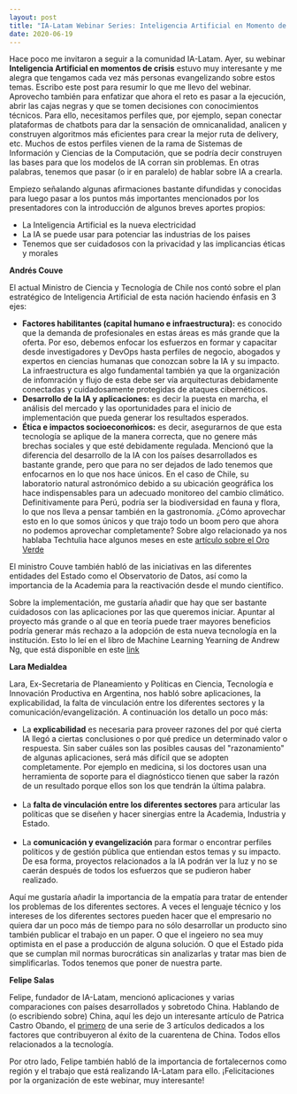 ```yaml
---
layout: post
title: "IA-Latam Webinar Series: Inteligencia Artificial en Momento de Crisis"
date: 2020-06-19
---
```

Hace poco me invitaron a seguir a la comunidad IA-Latam. Ayer, su webinar **Inteligencia Artificial en momentos de crisis** estuvo muy interesante y me alegra que tengamos cada vez más personas evangelizando sobre estos temas. Escribo este post para resumir lo que me llevo del webinar. Aprovecho también para enfatizar que ahora el reto es pasar a la ejecución, abrir las cajas negras y que se tomen decisiones con conocimientos técnicos. Para ello, necesitamos perfiles que, por ejemplo, sepan conectar plataformas de chatbots para dar la sensación de omnicanalidad, analicen y construyen algoritmos más eficientes para crear la mejor ruta de delivery, etc. Muchos de estos perfiles vienen de la rama de Sistemas de Información y Ciencias de la Computación, que se podría decir construyen las bases para que los modelos de IA corran sin problemas. En otras palabras, tenemos que pasar (o ir en paralelo) de hablar sobre IA a crearla.

Empiezo señalando algunas afirmaciones bastante difundidas y conocidas para luego pasar a los puntos más importantes mencionados por los presentadores con la introducción de algunos breves aportes propios:

- La Inteligencia Artificial es la nueva electricidad
- La IA se puede usar para potenciar las industrias de los paises
- Tenemos que ser cuidadosos con la privacidad y las implicancias éticas y morales


**Andrés Couve**

El actual Ministro de Ciencia y Tecnología de Chile nos contó sobre el plan estratégico de Inteligencia Artificial de esta nación haciendo énfasis en 3 ejes:

- **Factores habilitantes (capital humano e infraestructura):** es conocido que la demanda de profesionales en estas áreas es más grande que la oferta. Por eso, debemos enfocar los esfuerzos en formar y capacitar desde investigadores y DevOps hasta perfiles de negocio, abogados y expertos en ciencias humanas que conozcan sobre la IA y su impacto. La infraestructura es algo fundamental también ya que la organización de infomración y flujo de esta debe ser vía arquitecturas debidamente conectadas y cuidadosamente protegidas de ataques cibernéticos.<br/>
- **Desarrollo de la IA y aplicaciones:** es decir la puesta en marcha, el análisis del mercado y las oportunidades para el inicio de implementación que pueda generar los resultados esperados.<br/>
- **Ética e impactos socioeconoḿicos:** es decir, asegurarnos de que esta tecnología se aplique de la manera correcta, que no genere más brechas sociales y que esté debidamente regulada.
Mencionó que la diferencia del desarrollo de la IA con los países desarrollados es bastante grande, pero que para no ser dejados de lado tenemos que enfocarnos en lo que nos hace únicos. En el caso de Chile, su laboratorio natural astronómico debido a su ubicación geográfica los hace indispensables para un adecuado monitoreo del cambio climático. Definitivamente para Perú, podría ser la biodiversidad en fauna y flora, lo que nos lleva a pensar también en la gastronomía. ¿Cómo aprovechar esto en lo que somos únicos y que trajo todo un boom pero que ahora no podemos aprovechar completamente? Sobre algo relacionado ya nos hablaba Techtulia hace algunos meses en este [artículo sobre el Oro Verde](https://larepublica.pe/politica/2020/02/10/oro-verde-del-siglo-21-maite-vizcarra-hacker-civico/)

El ministro Couve también habló de las iniciativas en las diferentes entidades del Estado como el Observatorio de Datos, así como la importancia de la Academia para la reactivación desde el mundo científico.

Sobre la implementación, me gustaría añadir que hay que ser bastante cuidadosos con las aplicaciones por las que queremos iniciar. Apuntar al proyecto más grande o al que en teoría puede traer mayores beneficios podría generar más rechazo a la adopción de esta nueva tecnología en la institución. Esto lo leí en el libro de Machine Learning Yearning de Andrew Ng, que está disponible en este [link](https://www.deeplearning.ai/machine-learning-yearning/)

**Lara Medialdea**

Lara, Ex-Secretaria de Planeamiento y Políticas en Ciencia, Tecnología e Innovación Productiva en Argentina, nos habló sobre aplicaciones, la explicabilidad, la falta de vinculación entre los diferentes sectores y la comunicación/evangelización. A continuación los detallo un poco más:

- La **explicabilidad** es necesaria para proveer razones del por qué cierta IA llegó a ciertas conclusiones o por qué predice un determinado valor o respuesta. Sin saber cuáles son las posibles causas del "razonamiento" de algunas aplicaciones, será más difícil que se adopten completamente. Por ejemplo en medicina, si los doctores usan una herramienta de soporte para el diagnósticco tienen que saber la razón de un resultado porque ellos son los que tendrán la última palabra. <br/><br/>
- La **falta de vinculación entre los diferentes sectores** para articular las políticas que se diseñen y hacer sinergias entre la Academia, Industria y Estado.<br/><br/>
- La **comunicación y evangelización** para formar o encontrar perfiles políticos y de gestión pública que entiendan estos temas y su impacto. De esa forma, proyectos relacionados a la IA podrán ver la luz y no se caerán después de todos los esfuerzos que se pudieron haber realizado.

Aquí me gustaría añadir la importancia de la empatía para tratar de entender los problemas de los diferentes sectores. A veces el lenguaje técnico y los intereses de los diferentes sectores pueden hacer que el empresario no quiera dar un poco más de tiempo para no sólo desarrollar un producto sino también publicar el trabajo en un paper. O que el ingeiero no sea muy optimista en el pase a producción de alguna solución. O que el Estado pida que se cumplan mil normas burocráticas sin analizarlas y tratar mas bien de simplificarlas. Todos tenemos que poner de nuestra parte.

**Felipe Salas**

Felipe, fundador de IA-Latam, mencionó aplicaciones y varias comparaciones con países desarrollados y sobretodo China. Hablando de (o escribiendo sobre) China, aquí les dejo un interesante artículo de Patrica Castro Obando, el [primero](https://medium.com/@PlanetaChina/servicio-de-delivery-fcfeb2e7483e) de una serie de 3 artículos dedicados a los factores que contribuyeron al éxito de la cuarentena de China. Todos ellos relacionados a la tecnología.

Por otro lado, Felipe también habló de la importancia de fortalecernos como región y el trabajo que está realizando IA-Latam para ello. ¡Felicitaciones por la organización de este webinar, muy interesante!